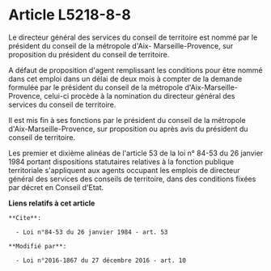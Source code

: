 # Article L5218-8-8

Le directeur général des services du conseil de territoire est nommé par le président du conseil de la métropole d'Aix-
Marseille-Provence, sur proposition du président du conseil de territoire. 

A défaut de proposition d'agent remplissant les conditions pour être nommé dans cet emploi dans un délai de deux mois à
compter de la demande formulée par le président du conseil de la métropole d'Aix-Marseille-Provence, celui-ci procède à la
nomination du directeur général des services du conseil de territoire. 

Il est mis fin à ses fonctions par le président du conseil de la métropole d'Aix-Marseille-Provence, sur proposition ou après
avis du président du conseil de territoire. 

Les premier et dixième alinéas de l'article 53 de la loi n° 84-53 du 26 janvier 1984 portant dispositions statutaires
relatives à la fonction publique territoriale s'appliquent aux agents occupant les emplois de directeur général des services
des conseils de territoire, dans des conditions fixées par décret en Conseil d'Etat.

**Liens relatifs à cet article**

	**Cite**:

	  - Loi n°84-53 du 26 janvier 1984 - art. 53

	**Modifié par**:

	  - Loi n°2016-1867 du 27 décembre 2016 - art. 10
